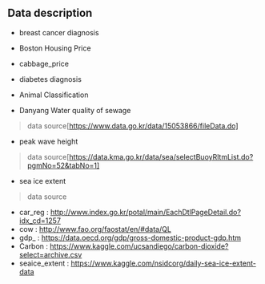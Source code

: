 ## Data description

* breast cancer diagnosis

> 

* Boston Housing Price

> 

* cabbage_price

> 

* diabetes diagnosis

>

* Animal Classification

>

* Danyang Water quality of sewage

> data source[https://www.data.go.kr/data/15053866/fileData.do]

* peak wave height

> data source[https://data.kma.go.kr/data/sea/selectBuoyRltmList.do?pgmNo=52&tabNo=1]

* sea ice extent

> data source
 - car_reg : http://www.index.go.kr/potal/main/EachDtlPageDetail.do?idx_cd=1257
 - cow : http://www.fao.org/faostat/en/#data/QL
 - gdp_ : https://data.oecd.org/gdp/gross-domestic-product-gdp.htm
 - Carbon : https://www.kaggle.com/ucsandiego/carbon-dioxide?select=archive.csv
 - seaice_extent : https://www.kaggle.com/nsidcorg/daily-sea-ice-extent-data
